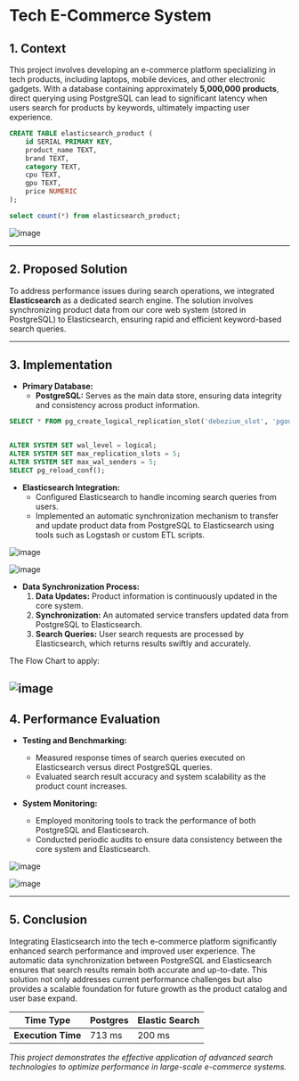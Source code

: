 # Tech E-Commerce System

## 1. Context

This project involves developing an e-commerce platform specializing in tech products, including laptops, mobile devices, and other electronic gadgets. With a database containing approximately **5,000,000 products**, direct querying using PostgreSQL can lead to significant latency when users search for products by keywords, ultimately impacting user experience.
```sql
CREATE TABLE elasticsearch_product (
    id SERIAL PRIMARY KEY,
    product_name TEXT,
    brand TEXT,
    category TEXT,
    cpu TEXT,
    gpu TEXT,
    price NUMERIC
);

select count(*) from elasticsearch_product;
```

![image](https://github.com/user-attachments/assets/e25bc407-e8a4-460d-977f-1cafbddb90ce)

---

## 2. Proposed Solution
To address performance issues during search operations, we integrated **Elasticsearch** as a dedicated search engine. The solution involves synchronizing product data from our core web system (stored in PostgreSQL) to Elasticsearch, ensuring rapid and efficient keyword-based search queries.

---

## 3. Implementation

- **Primary Database:**  
  - **PostgreSQL:** Serves as the main data store, ensuring data integrity and consistency across product information.
```sql
SELECT * FROM pg_create_logical_replication_slot('debezium_slot', 'pgoutput');


ALTER SYSTEM SET wal_level = logical;
ALTER SYSTEM SET max_replication_slots = 5;
ALTER SYSTEM SET max_wal_senders = 5;
SELECT pg_reload_conf();
```

- **Elasticsearch Integration:**  
  - Configured Elasticsearch to handle incoming search queries from users.
  - Implemented an automatic synchronization mechanism to transfer and update product data from PostgreSQL to Elasticsearch using tools such as Logstash or custom ETL scripts.

![image](https://github.com/user-attachments/assets/ddb0d925-ed68-47cf-8c6b-a226d5278c54)

![image](https://github.com/user-attachments/assets/a3871bdb-5a97-4cd0-bbeb-723fdb1ef6d2)

- **Data Synchronization Process:**  
  1. **Data Updates:** Product information is continuously updated in the core system.
  2. **Synchronization:** An automated service transfers updated data from PostgreSQL to Elasticsearch.
  3. **Search Queries:** User search requests are processed by Elasticsearch, which returns results swiftly and accurately.

The Flow Chart to apply:

![image](https://github.com/user-attachments/assets/44c09a81-70dd-4d93-a559-8cb019cb51a5)
---

## 4. Performance Evaluation

- **Testing and Benchmarking:**  
  - Measured response times of search queries executed on Elasticsearch versus direct PostgreSQL queries.
  - Evaluated search result accuracy and system scalability as the product count increases.

- **System Monitoring:**  
  - Employed monitoring tools to track the performance of both PostgreSQL and Elasticsearch.
  - Conducted periodic audits to ensure data consistency between the core system and Elasticsearch.

![image](https://github.com/user-attachments/assets/040f055a-98db-446a-a4bd-bbd4fd46b78e)

![image](https://github.com/user-attachments/assets/84a4ae80-d657-4d57-8b9f-9eda691e6318)

---

## 5. Conclusion

Integrating Elasticsearch into the tech e-commerce platform significantly enhanced search performance and improved user experience. The automatic data synchronization between PostgreSQL and Elasticsearch ensures that search results remain both accurate and up-to-date. This solution not only addresses current performance challenges but also provides a scalable foundation for future growth as the product catalog and user base expand.

| **Time Type**      | **Postgres** | **Elastic Search** |
|--------------------|------------------------------|---------------------------|
| **Execution Time** | 713 ms                       | 200 ms                    |


*This project demonstrates the effective application of advanced search technologies to optimize performance in large-scale e-commerce systems.*
